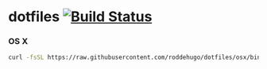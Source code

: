 # dotfiles [![Build Status](https://jenkins.favrodd.com/job/dotfiles/badge/icon)](https://jenkins.favrodd.com/job/dotfiles/)

### OS X
```bash
curl -fsSL https://raw.githubusercontent.com/roddehugo/dotfiles/osx/bin/dotfiles | bash
```
